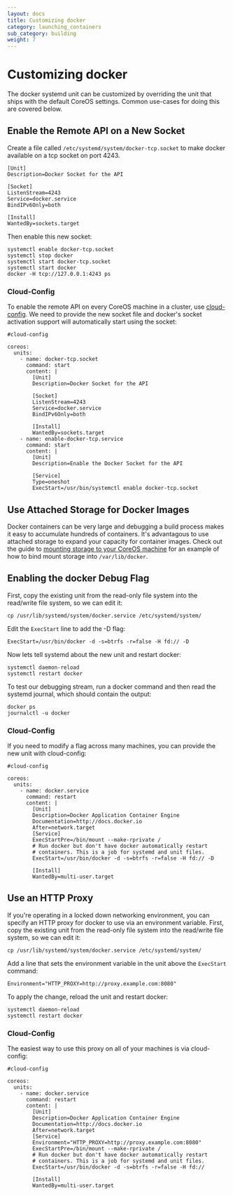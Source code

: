 ```yaml
---
layout: docs
title: Customizing docker
category: launching_containers
sub_category: building
weight: 7
---
```


# Customizing docker

The docker systemd unit can be customized by overriding the unit that ships with the default CoreOS settings. Common use-cases for doing this are covered below.

## Enable the Remote API on a New Socket

Create a file called `/etc/systemd/system/docker-tcp.socket` to make docker available on a tcp socket on port 4243.

```
[Unit]
Description=Docker Socket for the API

[Socket]
ListenStream=4243
Service=docker.service
BindIPv6Only=both

[Install]
WantedBy=sockets.target
```

Then enable this new socket:

```
systemctl enable docker-tcp.socket
systemctl stop docker
systemctl start docker-tcp.socket
systemctl start docker
docker -H tcp://127.0.0.1:4243 ps
```

### Cloud-Config

To enable the remote API on every CoreOS machine in a cluster, use [cloud-config]({{site.url}}/docs/cluster-management/setup/cloudinit-cloud-config). We need to provide the new socket file and docker's socket activation support will automatically start using the socket:

```
#cloud-config

coreos:
  units:
    - name: docker-tcp.socket
      command: start
      content: |
        [Unit]
        Description=Docker Socket for the API

        [Socket]
        ListenStream=4243
        Service=docker.service
        BindIPv6Only=both

        [Install]
        WantedBy=sockets.target
    - name: enable-docker-tcp.service
      command: start
      content: |
        [Unit]
        Description=Enable the Docker Socket for the API

        [Service]
        Type=oneshot
        ExecStart=/usr/bin/systemctl enable docker-tcp.socket
```

## Use Attached Storage for Docker Images

Docker containers can be very large and debugging a build process makes it easy to accumulate hundreds of containers. It's advantagous to use attached storage to expand your capacity for container images. Check out the guide to [mounting storage to your CoreOS machine]({{site.url}}/docs/cluster-management/setup/mounting-storage/index.md#use-attached-storage-for-docker) for an example of how to bind mount storage into `/var/lib/docker`.

## Enabling the docker Debug Flag

First, copy the existing unit from the read-only file system into the read/write file system, so we can edit it:

```
cp /usr/lib/systemd/system/docker.service /etc/systemd/system/
```

Edit the `ExecStart` line to add the -D flag:

```
ExecStart=/usr/bin/docker -d -s=btrfs -r=false -H fd:// -D
```

Now lets tell systemd about the new unit and restart docker:

```
systemctl daemon-reload
systemctl restart docker
```

To test our debugging stream, run a docker command and then read the systemd journal, which should contain the output:

```
docker ps
journalctl -u docker
```

### Cloud-Config

If you need to modify a flag across many machines, you can provide the new unit with cloud-config:

```
#cloud-config

coreos:
  units:
    - name: docker.service
      command: restart
      content: |
        [Unit]
        Description=Docker Application Container Engine 
        Documentation=http://docs.docker.io
        After=network.target
        [Service]
        ExecStartPre=/bin/mount --make-rprivate /
        # Run docker but don't have docker automatically restart
        # containers. This is a job for systemd and unit files.
        ExecStart=/usr/bin/docker -d -s=btrfs -r=false -H fd:// -D

        [Install]
        WantedBy=multi-user.target
```

## Use an HTTP Proxy

If you're operating in a locked down networking environment, you can specify an HTTP proxy for docker to use via an environment variable. First, copy the existing unit from the read-only file system into the read/write file system, so we can edit it:

```
cp /usr/lib/systemd/system/docker.service /etc/systemd/system/
```

Add a line that sets the environment variable in the unit above the `ExecStart` command:

```
Environment="HTTP_PROXY=http://proxy.example.com:8080"
```

To apply the change, reload the unit and restart docker:

```
systemctl daemon-reload
systemctl restart docker
```

### Cloud-Config

The easiest way to use this proxy on all of your machines is via cloud-config:

```
#cloud-config

coreos:
  units:
    - name: docker.service
      command: restart
      content: |
        [Unit]
        Description=Docker Application Container Engine 
        Documentation=http://docs.docker.io
        After=network.target
        [Service]
        Environment="HTTP_PROXY=http://proxy.example.com:8080"
        ExecStartPre=/bin/mount --make-rprivate /
        # Run docker but don't have docker automatically restart
        # containers. This is a job for systemd and unit files.
        ExecStart=/usr/bin/docker -d -s=btrfs -r=false -H fd://

        [Install]
        WantedBy=multi-user.target
```
